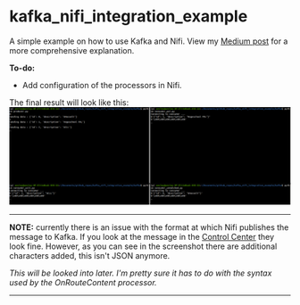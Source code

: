 # kafka_nifi_integration_example
A simple example on how to use Kafka and Nifi. View my [Medium post](https://medium.com/@wesleybos99/kafka-and-nifi-integration-d0431b540f37?source=friends_link&sk=05684bcce29dfe47a817071d4bff6b96) for a more comprehensive explanation.

**To-do:**
* Add configuration of the processors in Nifi.

The final result will look like this:
![final result](https://github.com/Wesley-Bos/kafka_nifi_integration_example/blob/main/working_producers_consumers.png)

***
**NOTE:** currently there is an issue with the format at which Nifi publishes the message to Kafka. If you look at the message in the [Control Center](http://localhost:9021/) they look fine. However, as you can see in the screenshot there are additional characters added, this isn't JSON anymore.

*This will be looked into later. I'm pretty sure it has to do with the syntax used by the OnRouteContent processor.*
***
